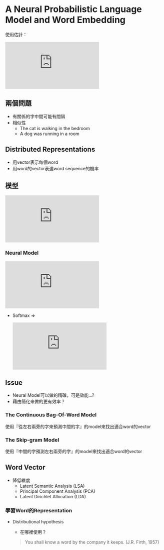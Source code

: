 # A Neural Probabilistic Language Model and Word Embedding

使用估計：

![](https://latex.codecogs.com/gif.latex?P%28w_1%2C%20...%2C%20w_T%29%20%5Capprox%20%5Cprod_%7Bt%20%3D%201%7D%5E%7BT%7D%20P%28w_t%20%7C%20w_%7Bt-1%7D%20%2C%20...%20%2C%20w_%7Bt-n&plus;1%7D%29)


## 兩個問題

* 有關係的字中間可能有間隔
* 相似性
    - The cat is walking in the bedroom
    - A dog was running in a room

## Distributed Representations

* 用vector表示每個word
* 用word的vector表達word sequence的機率

## 模型

![](https://latex.codecogs.com/gif.latex?f%28w_%7Bt-n&plus;1%7D%2C%20...%20%2C%20w_t%29)

### Neural Model

![](https://latex.codecogs.com/gif.latex?y%20%3D%20b%20&plus;%20Wx%20&plus;%20U%20%5Ctanh%28d%20&plus;%20Hx%29)

* Softmax => 
    
    ![](https://latex.codecogs.com/gif.latex?P%28w_t%20%7C%20w_%7Bt-1%7D%2C%20...%2C%20w_%7Bt-n&plus;1%7D%29%20%3D%20%5Cfrac%7Be%5E%7By_%7Bw_t%7D%7D%7D%7B%5Csum%20e%5E%7By_i%7D%7D)

## Issue

*  Neural Model可以做的精確，可是效能...?
*  藉由簡化來做的更有效率？

### The Continuous Bag-Of-Word Model

使用『從左右兩旁的字來預測中間的字』的model來找出適合word的vector

### The Skip-gram Model

使用『中間的字預測左右兩旁的字』的model來找出適合word的vector

## Word Vector

* 降低維度
    * Latent Semantic Analysis (LSA)
    * Principal Component Analysis (PCA)
    * Latent Dirichlet Allocation (LDA)

### 學習Word的Representation

* Distributional hypothesis
    * 在哪裡使用？

    > You shall know a word by the company it keeps. (J.R. Firth, 1957)


